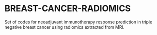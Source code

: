 # BREAST-CANCER-RADIOMICS
Set of codes for neoadjuvant immunotherapy response prediction in triple negative breast cancer using radiomics extracted from MRI. 
